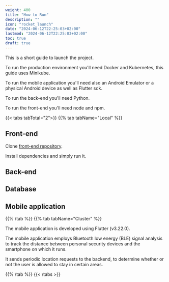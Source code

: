 ```yaml
---
weight: 400
title: "How to Run"
description: ""
icon: "rocket_launch"
date: "2024-06-12T22:25:03+02:00"
lastmod: "2024-06-12T22:25:03+02:00"
toc: true
draft: true
---
```


This is a short guide to launch the project.

To run the production environment you'll need Docker and Kubernetes, this guide uses Minikube.

To run the mobile application you'll need also an Android Emulator or a physical Android device as well as Flutter sdk.

To run the back-end you'll need Python.

To run the front-end you'll need node and npm.

{{< tabs tabTotal="2">}}
{{% tab tabName="Local" %}}

## Front-end

Clone [front-end repository](https://github.com/micheledinelli/ips-fe).

Install dependencies and simply run it.

## Back-end

## Database

## Mobile application

{{% /tab %}}
{{% tab tabName="Cluster" %}}

The mobile application is developed using Flutter (v3.22.0).

The mobile application employs Bluetooth low energy (BLE) signal analysis to track the distance between personal security devices and the smartphone on which it runs.

It sends periodic location requests to the backend, to determine whether or not the user is allowed to stay in certain areas.

{{% /tab %}}
{{< /tabs >}}
